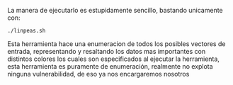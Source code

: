 La manera de ejecutarlo es estupidamente sencillo, bastando unicamente con: 

	./linpeas.sh

Esta herramienta hace una enumeracion de todos los posibles vectores de entrada, representando y resaltando los datos mas importantes con distintos colores los cuales son especificados al ejecutar la herramienta, esta herramienta es puramente de enumeración, realmente no explota ninguna vulnerabilidad, de eso ya nos encargaremos nosotros